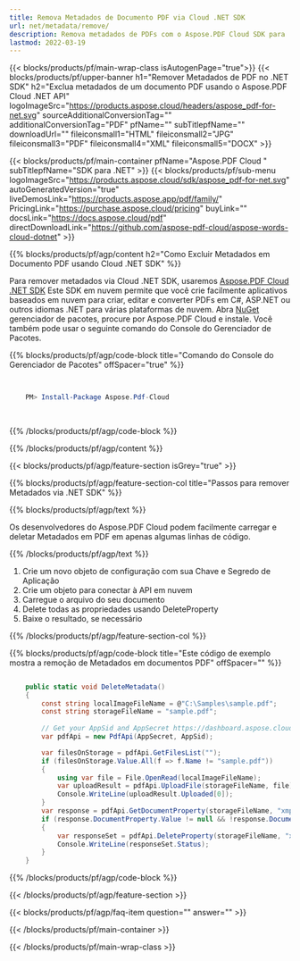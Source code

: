 ```yaml
---
title: Remova Metadados de Documento PDF via Cloud .NET SDK
url: net/metadata/remove/
description: Remova metadados de PDFs com o Aspose.PDF Cloud SDK para .NET. Proteja a privacidade e controle a exposição de dados.
lastmod: 2022-03-19
---
```


{{< blocks/products/pf/main-wrap-class isAutogenPage="true">}}
{{< blocks/products/pf/upper-banner h1="Remover Metadados de PDF no .NET SDK" h2="Exclua metadados de um documento PDF usando o Aspose.PDF Cloud .NET API" logoImageSrc="https://products.aspose.cloud/headers/aspose_pdf-for-net.svg" sourceAdditionalConversionTag="" additionalConversionTag="PDF" pfName="" subTitlepfName="" downloadUrl="" fileiconsmall1="HTML" fileiconsmall2="JPG" fileiconsmall3="PDF" fileiconsmall4="XML" fileiconsmall5="DOCX" >}}

{{< blocks/products/pf/main-container pfName="Aspose.PDF Cloud " subTitlepfName="SDK para .NET" >}}
{{< blocks/products/pf/sub-menu logoImageSrc="https://products.aspose.cloud/sdk/aspose_pdf-for-net.svg"
autoGeneratedVersion="true"
liveDemosLink="https://products.aspose.app/pdf/family/" PricingLink="https://purchase.aspose.cloud/pricing" buyLink="" docsLink="https://docs.aspose.cloud/pdf"  directDownloadLink="https://github.com/aspose-pdf-cloud/aspose-words-cloud-dotnet" >}}

{{% blocks/products/pf/agp/content h2="Como Excluir Metadados em Documento PDF usando Cloud .NET SDK" %}}

Para remover metadados via Cloud .NET SDK, usaremos
[Aspose.PDF Cloud .NET SDK](https://products.aspose.cloud/pdf/net/)
Este SDK em nuvem permite que você crie facilmente aplicativos baseados em nuvem para criar, editar e converter PDFs em C#, ASP.NET ou outros idiomas .NET para várias plataformas de nuvem. Abra
[NuGet](https://www.nuget.org/packages/Aspose.Pdf-Cloud)
gerenciador de pacotes, procure por
Aspose.PDF Cloud
e instale. Você também pode usar o seguinte comando do Console do Gerenciador de Pacotes.

{{% blocks/products/pf/agp/code-block title="Comando do Console do Gerenciador de Pacotes" offSpacer="true" %}}

```powershell

     
    PM> Install-Package Aspose.Pdf-Cloud
     
     

```

{{% /blocks/products/pf/agp/code-block %}}

{{% /blocks/products/pf/agp/content %}}

{{< blocks/products/pf/agp/feature-section isGrey="true" >}}

{{% blocks/products/pf/agp/feature-section-col title="Passos para remover Metadados via .NET SDK" %}}

{{% blocks/products/pf/agp/text %}}

Os desenvolvedores do Aspose.PDF Cloud podem facilmente carregar e deletar Metadados em PDF em apenas algumas linhas de código.

{{% /blocks/products/pf/agp/text %}}

1. Crie um novo objeto de configuração com sua Chave e Segredo de Aplicação
1. Crie um objeto para conectar à API em nuvem
1. Carregue o arquivo do seu documento
1. Delete todas as propriedades usando DeleteProperty
1. Baixe o resultado, se necessário

{{% /blocks/products/pf/agp/feature-section-col %}}

{{% blocks/products/pf/agp/code-block title="Este código de exemplo mostra a remoção de Metadados em documentos PDF" offSpacer="" %}}

```cs

    public static void DeleteMetadata()
    {
        const string localImageFileName = @"C:\Samples\sample.pdf";
        const string storageFileName = "sample.pdf";
        
        // Get your AppSid and AppSecret https://dashboard.aspose.cloud (free registration required).
        var pdfApi = new PdfApi(AppSecret, AppSid);

        var filesOnStorage = pdfApi.GetFilesList("");
        if (filesOnStorage.Value.All(f => f.Name != "sample.pdf"))
        {
            using var file = File.OpenRead(localImageFileName);
            var uploadResult = pdfApi.UploadFile(storageFileName, file);
            Console.WriteLine(uploadResult.Uploaded[0]);
        }
        var response = pdfApi.GetDocumentProperty(storageFileName, "xmp:ArchiveType");
        if (response.DocumentProperty.Value != null && !response.DocumentProperty.Value.StartsWith("Aspose"))
        {
            var responseSet = pdfApi.DeleteProperty(storageFileName, "xmp:ArchiveType");
            Console.WriteLine(responseSet.Status);
        }
    }
```

{{% /blocks/products/pf/agp/code-block %}}

{{< /blocks/products/pf/agp/feature-section >}}

{{< blocks/products/pf/agp/faq-item question="" answer="" >}}

{{< /blocks/products/pf/main-container >}}

{{< /blocks/products/pf/main-wrap-class >}}

